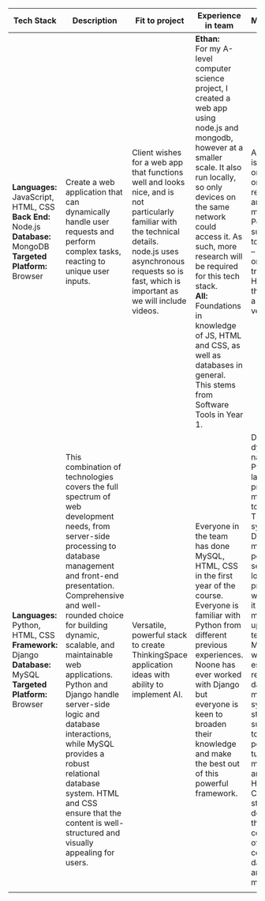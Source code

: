 
|**Tech Stack**|**Description**|**Fit to project**|**Experience in team**|**Maintenance**|**Risks**|
| ------------ | -----------|------------ |-------------  |------------- |--------------  |
|**Languages:** JavaScript, HTML, CSS <br>**Back End:** Node.js <br>**Database:** MongoDB <br>**Targeted Platform:** Browser |Create a web application that can dynamically handle user requests and perform complex tasks, reacting to unique user inputs.|Client wishes for a web app that functions well and looks nice, and is not particularly familiar with the technical details. node.js uses asynchronous requests so is fast, which is important as we will include videos.|**Ethan:**<br>For my A-level computer science project, I created a web app using node.js and mongodb, however at a smaller scale. It also run locally, so only devices on the same network could access it. As such, more research will be required for this tech stack.<br>**All:**<br>Foundations in knowledge of JS, HTML and CSS, as well as databases in general. This stems from Software Tools in Year 1.|A server that is always online in order to respond to any requests made to it<br>Potentially a subscription to MongoDB – depending on how large traffic will be. However they do offer a free version|Client may not be willing to constantly spend money to keep the service up<br> Only one person in group with experience – might cause a lot more work for the others Non-SQL database might be confusing as it is unfamiliar and unlike other databases we are comfortable with|
|**Languages:** Python, HTML, CSS <br>**Framework:** Django <br>**Database:** MySQL <br> **Targeted Platform:** Browser |This combination of technologies covers the full spectrum of web development needs, from server-side processing to database management and front-end presentation. Comprehensive and well-rounded choice for building dynamic, scalable, and maintainable web applications. Python and Django handle server-side logic and database interactions, while MySQL provides a robust relational database system. HTML and CSS ensure that the content is well-structured and visually appealing for users.|Versatile, powerful stack to create ThinkingSpace application ideas with ability to implement AI.|Everyone in the team has done MySQL, HTML, CSS in the first year of the course. Everyone is familiar with Python from different previous experiences. Noone has ever worked with Django but everyone is keen to broaden their knowledge and make the best out of this powerful framework.|Due to the dynamic nature of Python, larger projects are more difficult to maintain. The template system in Django makes it possible to separate logic from presentation, which makes it easy to maintain and update templates. MySQL is a well-established relational database management system with strong support and tools for performance tuning, monitoring, and backups. HTML and CSS are static and don’t have the complexity of backend code or databases so are easy to maintain.|Django’s ORM protects against SQL injection, but using raw SQL queries or poorly written forms can introduce vulnerabilities. Over time, the codebase can accumulate technical debt if best practices are not followed. This makes the system more difficult to maintain and could introduce bugs or inefficiencies. If third-party libraries are poorly maintained or contain security vulnerabilities, they can pose a risk to the overall application.|
| | | | | | |
